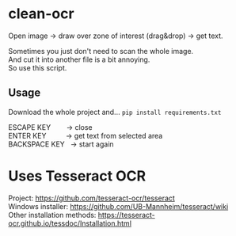 # clean-ocr
Open image -> draw over zone of interest (drag&drop) -> get text.

Sometimes you just don't need to scan the whole image. </br>
And cut it into another file is a bit annoying. </br>
So use this script. </br>

## Usage
Download the whole project and...
```pip install requirements.txt```

ESCAPE KEY &nbsp; &nbsp; &nbsp; &nbsp;-> close </br>
ENTER KEY &nbsp; &nbsp; &nbsp; &nbsp; &nbsp;-> get text from selected area </br>
BACKSPACE KEY  &nbsp; -> start again</br>

# Uses Tesseract OCR 
Project: https://github.com/tesseract-ocr/tesseract </br>
Windows installer: https://github.com/UB-Mannheim/tesseract/wiki </br>
Other installation methods: https://tesseract-ocr.github.io/tessdoc/Installation.html </br>

